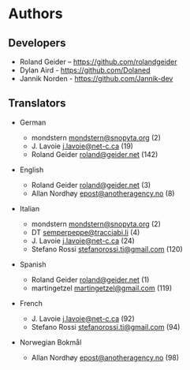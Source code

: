 # Authors


## Developers

* Roland Geider – https://github.com/rolandgeider
* Dylan Aird - https://github.com/Dolaned
* Jannik Norden - https://github.com/Jannik-dev

## Translators

* German

    * mondstern <mondstern@snopyta.org> (2)
    * J. Lavoie <j.lavoie@net-c.ca> (19)
    * Roland Geider <roland@geider.net> (142)


* English

    * Roland Geider <roland@geider.net> (3)
    * Allan Nordhøy <epost@anotheragency.no> (8)


* Italian

    * mondstern <mondstern@snopyta.org> (2)
    * DT <semperpeppe@tracciabi.li> (4)
    * J. Lavoie <j.lavoie@net-c.ca> (24)
    * Stefano Rossi <stefanorossi.ti@gmail.com> (120)


* Spanish

    * Roland Geider <roland@geider.net> (1)
    * martingetzel <martingetzel@gmail.com> (119)


* French

    * J. Lavoie <j.lavoie@net-c.ca> (92)
    * Stefano Rossi <stefanorossi.ti@gmail.com> (94)


* Norwegian Bokmål

    * Allan Nordhøy <epost@anotheragency.no> (98)